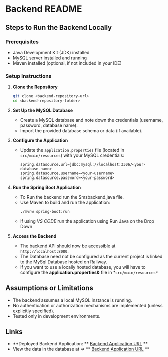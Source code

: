 # Backend README

## Steps to Run the Backend Locally

### Prerequisites
- Java Development Kit (JDK) installed
- MySQL server installed and running
- Maven installed (optional, if not included in your IDE)

### Setup Instructions

1. **Clone the Repository**
   ```bash
   git clone <backend-repository-url>
   cd <backend-repository-folder>
   ```

2. **Set Up the MySQL Database**
   - Create a MySQL database and note down the credentials (username, password, database name).
   - Import the provided database schema or data (if available).

3. **Configure the Application**
   - Update the `application.properties` file (located in `src/main/resources`) with your MySQL credentials:
     ```properties
     spring.datasource.url=jdbc:mysql://localhost:3306/<your-database-name>
     spring.datasource.username=<your-username>
     spring.datasource.password=<your-password>
     ```

4. **Run the Spring Boot Application**
   - To Run the backend run the Smsbackend.java file.
   - Use Maven to build and run the application:
     ```bash
     ./mvnw spring-boot:run
     ```
   - If using *VS CODE* run the application using Run Java on the Drop Down
     

6. **Access the Backend**
   - The backend API should now be accessible at `http://localhost:8080`.
   - The Database need not be configured as the current project is linked to the MySql Database hosted on Railway.
   - If you want to use a locally hosted database, you will have to configure the **application.properties&** file in *`src/main/resources*`

## Assumptions or Limitations

- The backend assumes a local MySQL instance is running.
- No authentication or authorization mechanisms are implemented (unless explicitly specified).
- Tested only in development environments.

## Links

- **Deployed Backend Application: ** [Backend Application URL](<https://stocks-dashboard.up.railway.app/>) **
- View the data in the database at => ** [Backend Application URL](<https://stocks-dashboard.up.railway.app/api/stocks>) **


